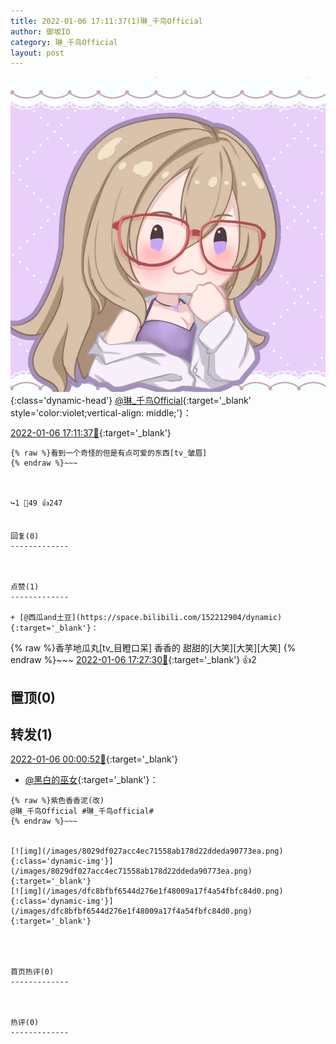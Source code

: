 ```yaml
---
title: 2022-01-06 17:11:37(1)琳_千鸟Official
author: 御坂IO
category: 琳_千鸟Official
layout: post
---
```


![img](/images/c0a88f85ebd0d056f37b114e0748e69556c8b488.jpg){:class='dynamic-head'}
[@琳_千鸟Official](https://space.bilibili.com/1620923329/dynamic){:target='_blank' style='color:violet;vertical-align: middle;'}：

[2022-01-06 17:11:37🔗](https://t.bilibili.com/612556383315169074){:target='_blank'}

~~~
{% raw %}看到一个奇怪的但是有点可爱的东西[tv_皱眉]
{% endraw %}~~~



↪️1 💬49 👍247


回复(0)
-------------



点赞(1)
-------------

+ [@西瓜and土豆](https://space.bilibili.com/152212904/dynamic){:target='_blank'}：
~~~
{% raw %}香芋地瓜丸[tv_目瞪口呆] 香香的 甜甜的[大笑][大笑][大笑]
{% endraw %}~~~
[2022-01-06 17:27:30🔗](https://t.bilibili.com/612556383315169074#reply97647896528){:target='_blank'} 👍2


置顶(0)
-------------



转发(1)
-------------

[2022-01-06 00:00:52🔗](https://t.bilibili.com/612290761056411107){:target='_blank'}
+ [@黑白的巫女](https://space.bilibili.com/756658/dynamic){:target='_blank'}：
~~~
{% raw %}紫色香香泥(改)
@琳_千鸟Official #琳_千鸟official#
{% endraw %}~~~


[![img](/images/8029df027acc4ec71558ab178d22ddeda90773ea.png){:class='dynamic-img'}](/images/8029df027acc4ec71558ab178d22ddeda90773ea.png){:target='_blank'}
[![img](/images/dfc8bfbf6544d276e1f48009a17f4a54fbfc84d0.png){:class='dynamic-img'}](/images/dfc8bfbf6544d276e1f48009a17f4a54fbfc84d0.png){:target='_blank'}




首页热评(0)
-------------



热评(0)
-------------




